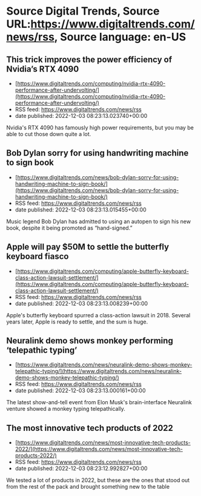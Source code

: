 # Source Digital Trends, Source URL:https://www.digitaltrends.com/news/rss, Source language: en-US

## This trick improves the power efficiency of Nvidia’s RTX 4090
 - [https://www.digitaltrends.com/computing/nvidia-rtx-4090-performance-after-undervolting/](https://www.digitaltrends.com/computing/nvidia-rtx-4090-performance-after-undervolting/)
 - RSS feed: https://www.digitaltrends.com/news/rss
 - date published: 2022-12-03 08:23:13.023740+00:00

Nvidia's RTX 4090 has famously high power requirements, but you may be able to cut those down quite a lot.

## Bob Dylan sorry for using handwriting machine to sign book
 - [https://www.digitaltrends.com/news/bob-dylan-sorry-for-using-handwriting-machine-to-sign-book/](https://www.digitaltrends.com/news/bob-dylan-sorry-for-using-handwriting-machine-to-sign-book/)
 - RSS feed: https://www.digitaltrends.com/news/rss
 - date published: 2022-12-03 08:23:13.015455+00:00

Music legend Bob Dylan has admitted to using an autopen to sign his new book, despite it being promoted as “hand-signed.”

## Apple will pay $50M to settle the butterfly keyboard fiasco
 - [https://www.digitaltrends.com/computing/apple-butterfly-keyboard-class-action-lawsuit-settlement/](https://www.digitaltrends.com/computing/apple-butterfly-keyboard-class-action-lawsuit-settlement/)
 - RSS feed: https://www.digitaltrends.com/news/rss
 - date published: 2022-12-03 08:23:13.008239+00:00

Apple's butterfly keyboard spurred a class-action lawsuit in 2018. Several years later, Apple is ready to settle, and the sum is huge.

## Neuralink demo shows monkey performing ‘telepathic typing’
 - [https://www.digitaltrends.com/news/neuralink-demo-shows-monkey-telepathic-typing/](https://www.digitaltrends.com/news/neuralink-demo-shows-monkey-telepathic-typing/)
 - RSS feed: https://www.digitaltrends.com/news/rss
 - date published: 2022-12-03 08:23:13.000161+00:00

The latest show-and-tell event from Elon Musk's brain-interface Neuralink venture showed a monkey typing telepathically.

## The most innovative tech products of 2022
 - [https://www.digitaltrends.com/news/most-innovative-tech-products-2022/](https://www.digitaltrends.com/news/most-innovative-tech-products-2022/)
 - RSS feed: https://www.digitaltrends.com/news/rss
 - date published: 2022-12-03 08:23:12.992827+00:00

We tested a lot of products in 2022, but these are the ones that stood out from the rest of the pack and brought something new to the table
